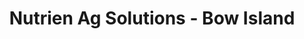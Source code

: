 ---
title: "Nutrien Ag Solutions - Bow Island"
url: /bow-island/nutrien-ag-solutions-bow-island/
shop: agrarian
---